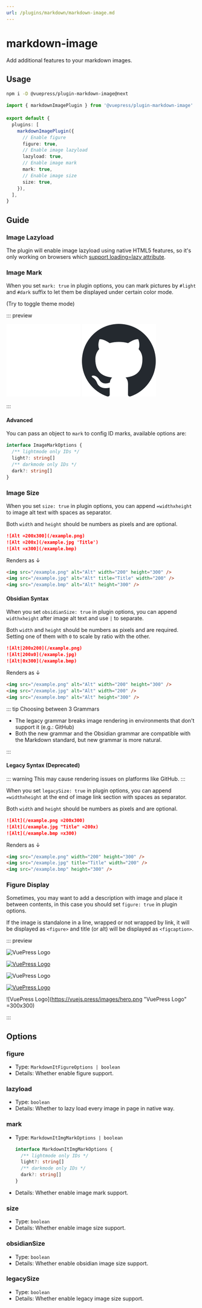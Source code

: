 ```yaml
---
url: /plugins/markdown/markdown-image.md
---
```

# markdown-image

Add additional features to your markdown images.

## Usage

```bash
npm i -D @vuepress/plugin-markdown-image@next
```

```ts title=".vuepress/config.ts"
import { markdownImagePlugin } from '@vuepress/plugin-markdown-image'

export default {
  plugins: [
    markdownImagePlugin({
      // Enable figure
      figure: true,
      // Enable image lazyload
      lazyload: true,
      // Enable image mark
      mark: true,
      // Enable image size
      size: true,
    }),
  ],
}
```

## Guide

### Image Lazyload

The plugin will enable image lazyload using native HTML5 features, so it's only working on browsers which [support loading=lazy attribute](https://caniuse.com/loading-lazy-attr).

### Image Mark

When you set `mark: true` in plugin options, you can mark pictures by `#light` and `#dark` suffix to let them be displayed under certain color mode.

&#x20;(Try to toggle theme mode)

::: preview

![GitHub Light](/images/icon/github-light.svg#dark)
![GitHub Dark](/images/icon/github-dark.svg#light)

:::

#### Advanced

You can pass an object to `mark` to config ID marks, available options are:

```ts
interface ImageMarkOptions {
  /** lightmode only IDs */
  light?: string[]
  /** darkmode only IDs */
  dark?: string[]
}
```

### Image Size

When you set `size: true` in plugin options, you can append `=widthxheight` to image alt text with spaces as separator.

Both `width` and `height` should be numbers as pixels and are optional.

```md
![Alt =200x300](/example.png)
![Alt =200x](/example.jpg 'Title')
![Alt =x300](/example.bmp)
```

Renders as ↓

```html
<img src="/example.png" alt="Alt" width="200" height="300" />
<img src="/example.jpg" alt="Alt" title="Title" width="200" />
<img src="/example.bmp" alt="Alt" height="300" />
```

#### Obsidian Syntax

When you set `obsidianSize: true` in plugin options, you can append `widthxheight` after image alt text and use `|` to separate.

Both `width` and `height` should be numbers as pixels and are required. Setting one of them with `0` to scale by ratio with the other.

```md
![Alt|200x200](/example.png)
![Alt|200x0](/example.jpg)
![Alt|0x300](/example.bmp)
```

Renders as ↓

```html
<img src="/example.png" alt="Alt" width="200" height="300" />
<img src="/example.jpg" alt="Alt" width="200" />
<img src="/example.bmp" alt="Alt" height="300" />
```

::: tip Choosing between 3 Grammars

* The legacy grammar breaks image rendering in environments that don't support it (e.g.: GitHub)
* Both the new grammar and the Obsidian grammar are compatible with the Markdown standard, but new grammar is more natural.

:::

#### Legacy Syntax (Deprecated)

::: warning This may cause rendering issues on platforms like GitHub.
:::

When you set `legacySize: true` in plugin options, you can append `=widthxheight` at the end of image link section with spaces as separator.

Both `width` and `height` should be numbers as pixels and are optional.

```md
![Alt](/example.png =200x300)
![Alt](/example.jpg "Title" =200x)
![Alt](/example.bmp =x300)
```

Renders as ↓

```html
<img src="/example.png" width="200" height="300" />
<img src="/example.jpg" title="Title" width="200" />
<img src="/example.bmp" height="300" />
```

### Figure Display

Sometimes, you may want to add a description with image and place it between contents, in this case you should set `figure: true` in plugin options.

If the image is standalone in a line, wrapped or not wrapped by link, it will be displayed as `<figure>` and title (or alt) will be displayed as `<figcaption>`.

::: preview

![VuePress Logo](/favicon.ico)

[![VuePress Logo](/favicon.ico)](https://vuejs.press/)

![VuePress Logo](/favicon.ico "VuePress Logo")

[![VuePress Logo](/favicon.ico "VuePress Logo")](https://vuejs.press/)

!\[VuePress Logo]\(https://vuejs.press/images/hero.png "VuePress Logo" =300x300)

:::

## Options

### figure

* Type: `MarkdownItFigureOptions | boolean`
* Details: Whether enable figure support.

### lazyload

* Type: `boolean`
* Details: Whether to lazy load every image in page in native way.

### mark

* Type: `MarkdownItImgMarkOptions | boolean`

  ```ts
  interface MarkdownItImgMarkOptions {
    /** lightmode only IDs */
    light?: string[]
    /** darkmode only IDs */
    dark?: string[]
  }
  ```

* Details: Whether enable image mark support.

### size

* Type: `boolean`
* Details: Whether enable image size support.

### obsidianSize

* Type: `boolean`
* Details: Whether enable obsidian image size support.

### legacySize

* Type: `boolean`
* Details: Whether enable legacy image size support.
